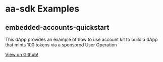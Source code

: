 # aa-sdk Examples

## embedded-accounts-quickstart

This dApp provides an example of how to use account kit to build a dApp that mints 100 tokens via a sponsored User Operation

[View on Github!](https://github.com/alchemyplatform/embedded-accounts-quickstart)